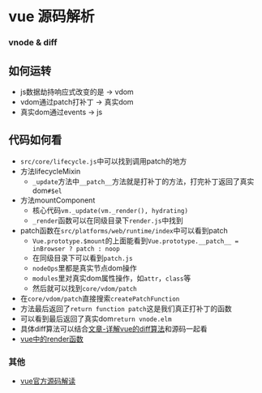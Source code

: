 # vue 源码解析

### vnode & diff

## 如何运转

* js数据劫持响应式改变的是 -> vdom
* vdom通过patch打补丁 -> 真实dom
* 真实dom通过events -> js

## 代码如何看

* `src/core/lifecycle.js`中可以找到调用patch的地方
* 方法lifecycleMixin
  * `_update`方法中`__patch__`方法就是打补丁的方法，打完补丁返回了真实dom`#$el`
* 方法mountComponent
  * 核心代码`vm._update(vm._render(), hydrating)`
  * `_render`函数可以在同级目录下`render.js`中找到
* patch函数在`src/platforms/web/runtime/index`中可以看到patch
  * `Vue.prototype.$mount`的上面能看到`Vue.prototype.__patch__ = inBrowser ? patch : noop`
  * 在同级目录下可以看到`patch.js`
  * `nodeOps`里都是真实节点dom操作
  * `modules`里对真实dom属性操作，如`attr`，`class`等
  * 然后就可以找到`core/vdom/patch`
* 在`core/vdom/patch`直接搜索`createPatchFunction`
 * 方法最后返回了`return function patch`这是我们真正打补丁的函数
 * 可以看到最后返回了真实dom`return vnode.elm`
 * 具体diff算法可以结合[文章-详解vue的diff算法](https://www.cnblogs.com/wind-lanyan/p/9061684.html)和源码一起看
 * [vue中的render函数](https://www.zhihu.com/question/406354817)



### 其他
 - [vue官方源码解读](https://vue-js.com/learn-vue/virtualDOM/patch.html#_2-patch) 









